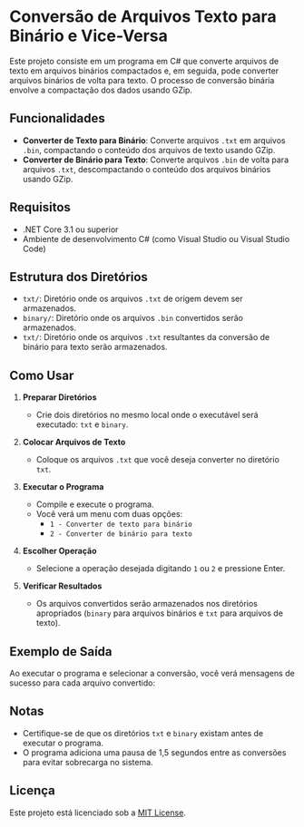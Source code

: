 # Conversão de Arquivos Texto para Binário e Vice-Versa

Este projeto consiste em um programa em C# que converte arquivos de texto em arquivos binários compactados e, em seguida, pode converter arquivos binários de volta para texto. O processo de conversão binária envolve a compactação dos dados usando GZip.

## Funcionalidades

- **Converter de Texto para Binário**: Converte arquivos `.txt` em arquivos `.bin`, compactando o conteúdo dos arquivos de texto usando GZip.
- **Converter de Binário para Texto**: Converte arquivos `.bin` de volta para arquivos `.txt`, descompactando o conteúdo dos arquivos binários usando GZip.

## Requisitos

- .NET Core 3.1 ou superior
- Ambiente de desenvolvimento C# (como Visual Studio ou Visual Studio Code)

## Estrutura dos Diretórios

- `txt/`: Diretório onde os arquivos `.txt` de origem devem ser armazenados.
- `binary/`: Diretório onde os arquivos `.bin` convertidos serão armazenados.
- `txt/`: Diretório onde os arquivos `.txt` resultantes da conversão de binário para texto serão armazenados.

## Como Usar

1. **Preparar Diretórios**
   - Crie dois diretórios no mesmo local onde o executável será executado: `txt` e `binary`.

2. **Colocar Arquivos de Texto**
   - Coloque os arquivos `.txt` que você deseja converter no diretório `txt`.

3. **Executar o Programa**
   - Compile e execute o programa.
   - Você verá um menu com duas opções:
     - `1 - Converter de texto para binário`
     - `2 - Converter de binário para texto`

4. **Escolher Operação**
   - Selecione a operação desejada digitando `1` ou `2` e pressione Enter.

5. **Verificar Resultados**
   - Os arquivos convertidos serão armazenados nos diretórios apropriados (`binary` para arquivos binários e `txt` para arquivos de texto).

## Exemplo de Saída

Ao executar o programa e selecionar a conversão, você verá mensagens de sucesso para cada arquivo convertido:

## Notas

- Certifique-se de que os diretórios `txt` e `binary` existam antes de executar o programa.
- O programa adiciona uma pausa de 1,5 segundos entre as conversões para evitar sobrecarga no sistema.

## Licença

Este projeto está licenciado sob a [MIT License](LICENSE).

